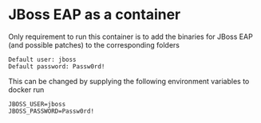 # JBoss EAP as a container 

Only requirement to run this container is to add the binaries for JBoss EAP (and possible patches) to the corresponding folders

```
Default user: jboss
Default password: Passw0rd!
```
This can be changed by supplying the following environment variables to docker run
```
JBOSS_USER=jboss
JBOSS_PASSWORD=Passw0rd!
```
